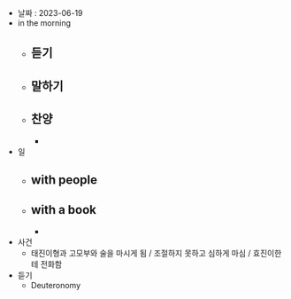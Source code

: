 - 날짜 : 2023-06-19
- in the morning
	- 듣기
		- 
	- 말하기
		-  
	- 찬양
		- 
		- 
- 일
	- with people
		- 
	- with a book
		- 
		- 
- 사건
	- 태진이형과 고모부와 술을 마시게 됨 / 조절하지 못하고 심하게 마심 / 효진이한테 전화함
- 듣기
	- Deuteronomy 
